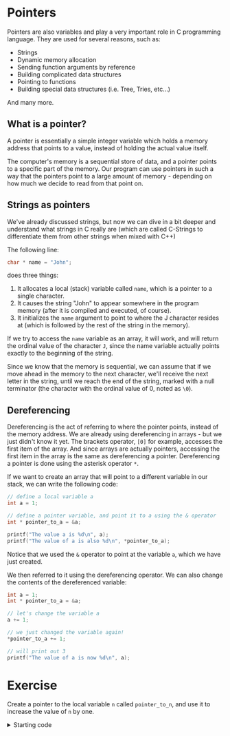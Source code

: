 # Pointers

Pointers are also variables and play a very important role in C programming language. They are used for several reasons, such as:

- Strings
- Dynamic memory allocation
- Sending function arguments by reference
- Building complicated data structures
- Pointing to functions
- Building special data structures (i.e. Tree, Tries, etc...)

And many more.

## What is a pointer?

A pointer is essentially a simple integer variable which holds a memory address that points to a value, instead of holding the actual value itself.

The computer's memory is a sequential store of data, and a pointer points to a specific part of the memory. Our program can use pointers in such a way that the pointers point to a large amount of memory - depending on how much we decide to read from that point on.

## Strings as pointers

We've already discussed strings, but now we can dive in a bit deeper and understand what strings in C really are (which are called C-Strings to differentiate them from other strings when mixed with C++)

The following line:

```c
char * name = "John";
```

does three things:

1. It allocates a local (stack) variable called `name`, which is a pointer to a single character.
2. It causes the string "John" to appear somewhere in the program memory (after it is compiled and executed, of course).
3. It initializes the `name` argument to point to where the J character resides at (which is followed by the rest of the string in the memory).

If we try to access the `name` variable as an array, it will work, and will return the ordinal value of the character `J`, since the name variable actually points exactly to the beginning of the string.

Since we know that the memory is sequential, we can assume that if we move ahead in the memory to the next character, we'll receive the next letter in the string, until we reach the end of the string, marked with a null terminator (the character with the ordinal value of 0, noted as `\0`).

## Dereferencing

Dereferencing is the act of referring to where the pointer points, instead of the memory address. We are already using dereferencing in arrays - but we just didn't know it yet. The brackets operator, `[0]` for example, accesses the first item of the array. And since arrays are actually pointers, accessing the first item in the array is the same as dereferencing a pointer. Dereferencing a pointer is done using the asterisk operator `*`.

If we want to create an array that will point to a different variable in our stack, we can write the following code:

```c
// define a local variable a
int a = 1;

// define a pointer variable, and point it to a using the & operator
int * pointer_to_a = &a;

printf("The value a is %d\n", a);
printf("The value of a is also %d\n", *pointer_to_a);
```

Notice that we used the `&` operator to point at the variable `a`, which we have just created.

We then referred to it using the dereferencing operator. We can also change the contents of the dereferenced variable:

```c
int a = 1;
int * pointer_to_a = &a;

// let's change the variable a
a += 1;

// we just changed the variable again!
*pointer_to_a += 1;

// will print out 3
printf("The value of a is now %d\n", a);
```

# Exercise

Create a pointer to the local variable `n` called `pointer_to_n`, and use it to increase the value of `n` by one.

<details>
<summary>Starting code</summary>

```c
#include <stdio.h>

int main() {
	int n = 10;

	// your code goes here

	// testing code
	if (pointer_to_n != &n) return 1;
	if (*pointer_to_n != 11) return 1;

	printf("Done!\n");
	return 0;
}
```

</details>